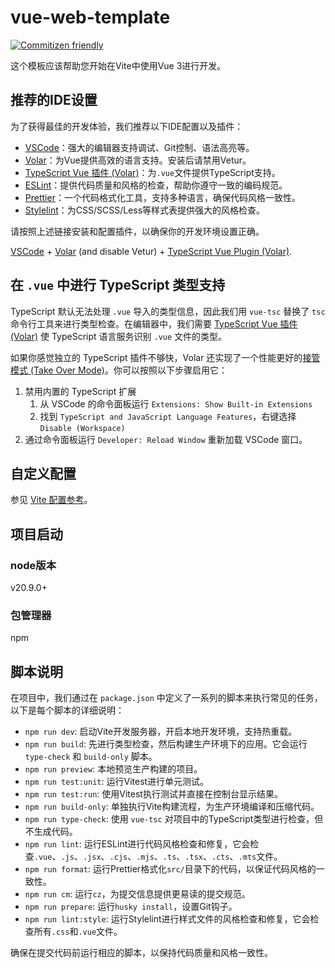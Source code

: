# vue-web-template
[![Commitizen friendly](https://img.shields.io/badge/commitizen-friendly-brightgreen.svg)](http://commitizen.github.io/cz-cli/)

这个模板应该帮助您开始在Vite中使用Vue 3进行开发。

## 推荐的IDE设置

为了获得最佳的开发体验，我们推荐以下IDE配置以及插件：

- [VSCode](https://code.visualstudio.com/)：强大的编辑器支持调试、Git控制、语法高亮等。
- [Volar](https://marketplace.visualstudio.com/items?itemName=Vue.volar)：为Vue提供高效的语言支持。安装后请禁用Vetur。
- [TypeScript Vue 插件 (Volar)](https://marketplace.visualstudio.com/items?itemName=Vue.vscode-typescript-vue-plugin)：为`.vue`文件提供TypeScript支持。
- [ESLint](https://marketplace.visualstudio.com/items?itemName=dbaeumer.vscode-eslint)：提供代码质量和风格的检查，帮助你遵守一致的编码规范。
- [Prettier](https://marketplace.visualstudio.com/items?itemName=esbenp.prettier-vscode)：一个代码格式化工具，支持多种语言，确保代码风格一致性。
- [Stylelint](https://marketplace.visualstudio.com/items?itemName=stylelint.vscode-stylelint)：为CSS/SCSS/Less等样式表提供强大的风格检查。

请按照上述链接安装和配置插件，以确保你的开发环境设置正确。

[VSCode](https://code.visualstudio.com/) + [Volar](https://marketplace.visualstudio.com/items?itemName=Vue.volar) (and disable Vetur) + [TypeScript Vue Plugin (Volar)](https://marketplace.visualstudio.com/items?itemName=Vue.vscode-typescript-vue-plugin).

## 在 `.vue` 中进行 TypeScript 类型支持

TypeScript 默认无法处理 `.vue` 导入的类型信息，因此我们用 `vue-tsc` 替换了 `tsc` 命令行工具来进行类型检查。在编辑器中，我们需要 [TypeScript Vue 插件 (Volar)](https://marketplace.visualstudio.com/items?itemName=Vue.vscode-typescript-vue-plugin) 使 TypeScript 语言服务识别 `.vue` 文件的类型。

如果你感觉独立的 TypeScript 插件不够快，Volar 还实现了一个性能更好的[接管模式 (Take Over Mode)](https://github.com/johnsoncodehk/volar/discussions/471#discussioncomment-1361669)。你可以按照以下步骤启用它：

1. 禁用内置的 TypeScript 扩展
    1) 从 VSCode 的命令面板运行 `Extensions: Show Built-in Extensions`
    2) 找到 `TypeScript and JavaScript Language Features`，右键选择 `Disable (Workspace)`
2. 通过命令面板运行 `Developer: Reload Window` 重新加载 VSCode 窗口。


## 自定义配置

参见 [Vite 配置参考](https://vitejs.dev/config/)。

## 项目启动

### node版本
v20.9.0+

### 包管理器 

npm

<!-- ### package.json scripts 介绍 -->
## 脚本说明

在项目中，我们通过在 `package.json` 中定义了一系列的脚本来执行常见的任务，以下是每个脚本的详细说明：

- `npm run dev`: 启动Vite开发服务器，开启本地开发环境，支持热重载。
- `npm run build`: 先进行类型检查，然后构建生产环境下的应用。它会运行 `type-check` 和 `build-only` 脚本。
- `npm run preview`: 本地预览生产构建的项目。
- `npm run test:unit`: 运行Vitest进行单元测试。
- `npm run test:run`: 使用Vitest执行测试并直接在控制台显示结果。
- `npm run build-only`: 单独执行Vite构建流程，为生产环境编译和压缩代码。
- `npm run type-check`: 使用 `vue-tsc` 对项目中的TypeScript类型进行检查，但不生成代码。
- `npm run lint`: 运行ESLint进行代码风格检查和修复，它会检查`.vue`、`.js`、`.jsx`、`.cjs`、`.mjs`、`.ts`、`.tsx`、`.cts`、`.mts`文件。
- `npm run format`: 运行Prettier格式化`src/`目录下的代码，以保证代码风格的一致性。
- `npm run cm`: 运行`cz`，为提交信息提供更易读的提交规范。
- `npm run prepare`: 运行`husky install`，设置Git钩子。
- `npm run lint:style`: 运行Stylelint进行样式文件的风格检查和修复，它会检查所有`.css`和`.vue`文件。

确保在提交代码前运行相应的脚本，以保持代码质量和风格一致性。




